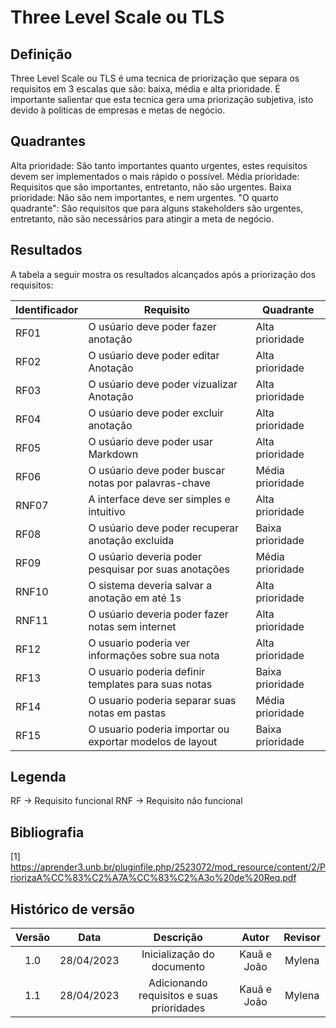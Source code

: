 # Three Level Scale ou TLS

## Definição

Three Level Scale ou TLS é uma tecnica de priorização que separa os requisitos em 3 escalas que são: baixa, média e alta prioridade. É importante salientar que esta tecnica gera uma priorização subjetiva, isto devido à politicas de empresas e metas de negócio.

## Quadrantes

Alta prioridade: São tanto importantes quanto urgentes, estes requisitos devem ser implementados o mais rápido o possível.
Média prioridade: Requisitos que são importantes, entretanto, não são urgentes.
Baixa prioridade: Não são nem importantes, e nem urgentes.
"O quarto quadrante": São requisitos que para alguns stakeholders são urgentes, entretanto, não são necessários para atingir a meta de negócio.

## Resultados

A tabela a seguir mostra os resultados alcançados após a priorização dos requisitos:

| Identificador| Requisito | Quadrante|
|---------------|-----------|-----------|
| RF01|O usúario deve poder fazer anotação| Alta prioridade|
| RF02|O usúario deve poder editar Anotação|Alta prioridade|
|RF03|O usúario deve poder vizualizar Anotação| Alta prioridade|
|RF04|O usúario deve poder excluir anotação| Alta prioridade|
|RF05| O usúario deve poder usar Markdown| Alta prioridade|
|RF06|O usúario deve poder buscar notas por palavras-chave| Média prioridade|
|RNF07|A interface deve ser simples e intuitivo| Alta prioridade|
|RF08|O usúario deve poder recuperar anotação excluida| Baixa prioridade|
|RF09|O usúario deveria poder pesquisar por suas anotações|Média prioridade|
|RNF10|O sistema deveria salvar a anotação em até 1s| Alta prioridade|
|RNF11|O usúario deveria poder fazer notas sem internet| Alta prioridade|
|RF12|O usuario poderia ver informações sobre sua nota| Alta prioridade|
|RF13|O usuario poderia definir templates para suas notas| Baixa prioridade|
|RF14|O usuario poderia separar suas notas em pastas| Média prioridade|
|RF15|	O usuario poderia importar ou exportar modelos de layout| Baixa prioridade|

## Legenda
RF -> Requisito funcional 
RNF -> Requisito não funcional

## Bibliografia

[1] https://aprender3.unb.br/pluginfile.php/2523072/mod_resource/content/2/PriorizaA%CC%83%C2%A7A%CC%83%C2%A3o%20de%20Req.pdf

## Histórico de versão
| Versão | Data | Descrição | Autor | Revisor |
| :----: | :--: | :-------: | :---: | :-----: |
| 1.0 | 28/04/2023 | Inicialização do documento | Kauã e João | Mylena |
|1.1|28/04/2023| Adicionando requisitos e suas prioridades |Kauã e João|Mylena|
